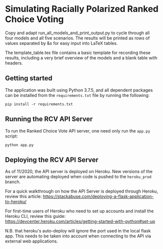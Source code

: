 # Simulating Racially Polarized Ranked Choice Voting

Copy and adapt run_all_models_and_print_output.py to cycle through all four models and all five scenarios. The results will be printed as rows of values separated by &s for easy input into LaTeX tables.

The template_table.tex file contains a basic template for recording these results, including a very brief overview of the models and a blank table with headers.

## Getting started

The application was built using Python 3.7.5, and all dependent packages can be installed from the `requirements.txt` file by running the following:

```
pip install -r requirements.txt
```

## Running the RCV API Server

To run the Ranked Choice Vote API server, one need only run the `app.py` script:

```
python app.py
```

## Deploying the RCV API Server

As of 11/2020, the API server is deployed on Heroku. New versions of the server are automating deployed when code is pushed to the `heroku_prod` branch.

For a quick walkthrough on how the API Server is deployed through Heroku, review this article: https://stackabuse.com/deploying-a-flask-application-to-heroku/

For first-time users of Heroku who need to set up accounts and install the Heroku CLI, review this guide: https://devcenter.heroku.com/articles/getting-started-with-python#set-up

N.B. that heroku's auto-deploy will ignore the port used in the local flask app. This needs to be taken into account when connecting to the API via external web applications.
